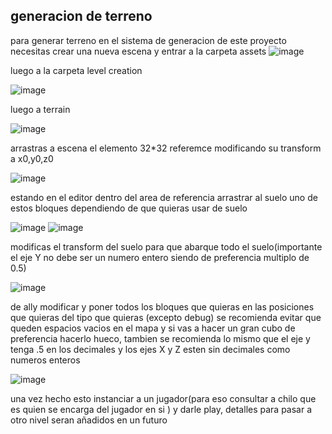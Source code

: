 ## generacion de terreno

para generar terreno en el sistema de generacion de este proyecto necesitas crear una nueva escena y entrar a la carpeta assets
![image](https://github.com/user-attachments/assets/6bfb759a-8856-4c63-827c-02d3c087a056)

luego a la carpeta level creation

![image](https://github.com/user-attachments/assets/b02ba23d-032a-42a0-a87b-81ca8aca7f17)

luego a terrain

![image](https://github.com/user-attachments/assets/f6b9cde2-8ca0-4c2c-b247-abc173d3a0e5)

arrastras a escena el elemento 32*32 referemce modificando su transform a x0,y0,z0

![image](https://github.com/user-attachments/assets/5d303c14-3fee-4d90-9041-f316c90c7650)

estando en el editor dentro del area de referencia arrastrar al suelo uno de estos bloques dependiendo de que quieras usar de suelo

![image](https://github.com/user-attachments/assets/62b5e0f7-f9a4-471b-89b6-181e3cec3137) ![image](https://github.com/user-attachments/assets/fefd19f7-ba2b-41f0-b72f-fa395ba6324f)

modificas el transform del suelo para que abarque todo el suelo(importante el eje Y no debe ser un numero entero siendo de preferencia multiplo de 0.5)

![image](https://github.com/user-attachments/assets/86902d61-7799-482b-bd2c-d74b2315a5d8)

de ally modificar y poner todos los bloques que quieras en las posiciones que quieras del tipo que quieras (excepto debug) se recomienda evitar que queden espacios vacios en el mapa y si vas a hacer un gran cubo de preferencia hacerlo hueco,
tambien se recomienda lo mismo que el eje y tenga .5 en los decimales  y los ejes X y Z esten sin decimales como numeros enteros

![image](https://github.com/user-attachments/assets/2d952c9e-3cc7-46dc-a74b-7bc92efe63ec)

una vez hecho esto instanciar a un jugador(para eso consultar a chilo que es quien se encarga del jugador en si ) y darle play, detalles para pasar a otro nivel seran añadidos en un futuro







